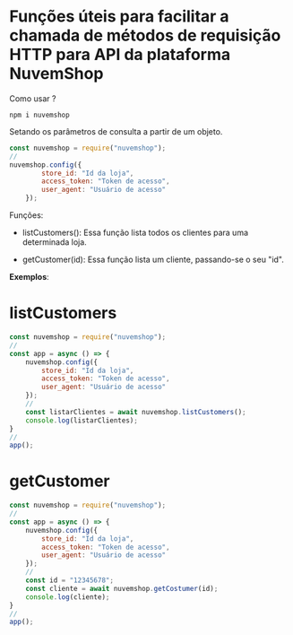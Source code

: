 # Funções úteis para facilitar a chamada de métodos de requisição HTTP para API da plataforma NuvemShop

Como usar ?

```shell
npm i nuvemshop
```

Setando os parâmetros de consulta a partir de um objeto.
```js
const nuvemshop = require("nuvemshop");
//
nuvemshop.config({
        store_id: "Id da loja",
        access_token: "Token de acesso",
        user_agent: "Usuário de acesso"
    });
```

Funções:
- listCustomers(): 
    Essa função lista todos os clientes para uma determinada loja.

- getCustomer(id): 
    Essa função lista um cliente, passando-se o seu "id".


**Exemplos**:

# listCustomers
```js
const nuvemshop = require("nuvemshop");
//
const app = async () => {
    nuvemshop.config({
        store_id: "Id da loja",
        access_token: "Token de acesso",
        user_agent: "Usuário de acesso"
    });
    //
    const listarClientes = await nuvemshop.listCustomers();
    console.log(listarClientes);
}
//
app();
```
# getCustomer
```js
const nuvemshop = require("nuvemshop");
//
const app = async () => {
    nuvemshop.config({
        store_id: "Id da loja",
        access_token: "Token de acesso",
        user_agent: "Usuário de acesso"
    });
    //
    const id = "12345678";
    const cliente = await nuvemshop.getCostumer(id);
    console.log(cliente);
}
//
app();
```
